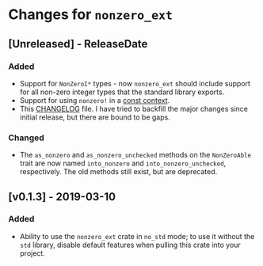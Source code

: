 # Changes for `nonzero_ext`

<!-- next-header -->

## [Unreleased] - ReleaseDate

### Added
* Support for `NonZeroI*` types - now `nonzero_ext` should include support for all non-zero integer types that the
 standard library exports.
* Support for using `nonzero!` in a [const context](https://doc.rust-lang.org/reference/const_eval.html).
* This [CHANGELOG](./CHANGELOG.md) file. I have tried to backfill the major changes since initial release, but there
 are bound to be gaps.

### Changed
* The `as_nonzero` and `as_nonzero_unchecked` methods on the `NonZeroAble` trait are now named `into_nonzero` and
 `into_nonzero_unchecked`, respectively. The old methods still exist, but are deprecated.

## [v0.1.3] - 2019-03-10

### Added
* Ability to use the `nonzero_ext` crate in `no_std` mode; to use it without the `std` library, disable default
 features when pulling this crate into your project.

